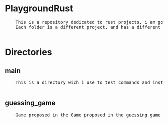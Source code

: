 # PlaygroundRust

<p>
  <pre>
    This is a repository dedicated to rust projects, i am going to use it to learn and test rust concepts.
    Each folder is a different project, and has a different purpose
  </pre>
</p>

# Directories
<h2>main</h2>
<p>
  <pre>
    This is a directory wich i use to test commands and instructions, nothing special
  </pre>
</p>
<h2>guessing_game</h2>
<p>
  <pre>
    Game proposed in the Game proposed in the <a href="https://doc.rust-lang.org/book/ch02-00-guessing-game-tutorial.html">guessing game</a> rust book section rust book section
  </pre>
</p>
